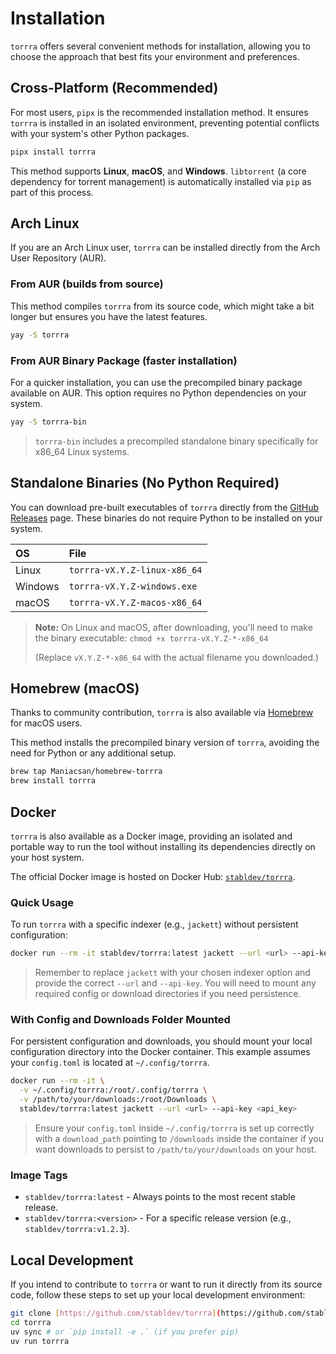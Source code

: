 # Installation

`torrra` offers several convenient methods for installation, allowing you to choose the approach that best fits your environment and preferences.

## Cross-Platform (Recommended)

For most users, `pipx` is the recommended installation method. It ensures `torrra` is installed in an isolated environment, preventing potential conflicts with your system's other Python packages.

```bash
pipx install torrra
```

This method supports **Linux**, **macOS**, and **Windows**. `libtorrent` (a core dependency for torrent management) is automatically installed via `pip` as part of this process.

## Arch Linux

If you are an Arch Linux user, `torrra` can be installed directly from the Arch User Repository (AUR).

### From AUR (builds from source)

This method compiles `torrra` from its source code, which might take a bit longer but ensures you have the latest features.

```bash
yay -S torrra
```

### From AUR Binary Package (faster installation)

For a quicker installation, you can use the precompiled binary package available on AUR. This option requires no Python dependencies on your system.

```bash
yay -S torrra-bin
```

> `torrra-bin` includes a precompiled standalone binary specifically for x86_64 Linux systems.

## Standalone Binaries (No Python Required)

You can download pre-built executables of `torrra` directly from the [GitHub Releases](https://github.com/stabldev/torrra/releases) page. These binaries do not require Python to be installed on your system.

| OS      | File                         |
| :------ | :--------------------------- |
| Linux   | `torrra-vX.Y.Z-linux-x86_64` |
| Windows | `torrra-vX.Y.Z-windows.exe`  |
| macOS   | `torrra-vX.Y.Z-macos-x86_64` |

> **Note:** On Linux and macOS, after downloading, you'll need to make the binary executable:
> `chmod +x torrra-vX.Y.Z-*-x86_64`
>
> (Replace `vX.Y.Z-*-x86_64` with the actual filename you downloaded.)

## Homebrew (macOS)

Thanks to community contribution, `torrra` is also available via [Homebrew](https://brew.sh/) for macOS users.

This method installs the precompiled binary version of `torrra`, avoiding the need for Python or any additional setup.

```bash
brew tap Maniacsan/homebrew-torrra
brew install torrra
```

## Docker

`torrra` is also available as a Docker image, providing an isolated and portable way to run the tool without installing its dependencies directly on your host system.

The official Docker image is hosted on Docker Hub: [`stabldev/torrra`](https://hub.docker.com/r/stabldev/torrra).

### Quick Usage

To run `torrra` with a specific indexer (e.g., `jackett`) without persistent configuration:

```bash
docker run --rm -it stabldev/torrra:latest jackett --url <url> --api-key <api_key>
```

> Remember to replace `jackett` with your chosen indexer option and provide the correct `--url` and `--api-key`. You will need to mount any required config or download directories if you need persistence.

### With Config and Downloads Folder Mounted

For persistent configuration and downloads, you should mount your local configuration directory into the Docker container. This example assumes your `config.toml` is located at `~/.config/torrra`.

```bash
docker run --rm -it \
  -v ~/.config/torrra:/root/.config/torrra \
  -v /path/to/your/downloads:/root/Downloads \
  stabldev/torrra:latest jackett --url <url> --api-key <api_key>
```

> Ensure your `config.toml` inside `~/.config/torrra` is set up correctly with a `download_path` pointing to `/downloads` inside the container if you want downloads to persist to `/path/to/your/downloads` on your host.

### Image Tags

- `stabldev/torrra:latest` - Always points to the most recent stable release.
- `stabldev/torrra:<version>` - For a specific release version (e.g., `stabldev/torrra:v1.2.3`).

## Local Development

If you intend to contribute to `torrra` or want to run it directly from its source code, follow these steps to set up your local development environment:

```bash
git clone [https://github.com/stabldev/torrra](https://github.com/stabldev/torrra)
cd torrra
uv sync # or `pip install -e .` (if you prefer pip)
uv run torrra
```
